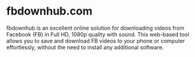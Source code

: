 # fbdownhub.com
fbdownhub is an excellent online solution for downloading videos from Facebook (FB) in Full HD, 1080p quality with sound. This web-based tool allows you to save and download FB videos to your phone or computer effortlessly, without the need to install any additional software.
